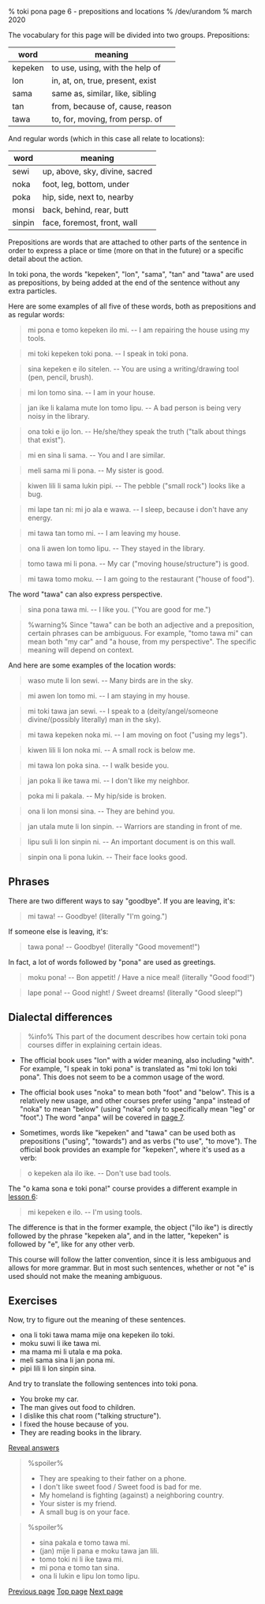 % toki pona page 6 - prepositions and locations
% /dev/urandom
% march 2020

The vocabulary for this page will be divided into two groups. Prepositions:

| word    | meaning                         |
|---------|---------------------------------|
| kepeken | to use, using, with the help of |
| lon     | in, at, on, true, present, exist|
| sama    | same as, similar, like, sibling |
| tan     | from, because of, cause, reason |
| tawa    | to, for, moving, from persp. of |

And regular words (which in this case all relate to locations):

| word    | meaning                         |
|---------|---------------------------------|
| sewi    | up, above, sky, divine, sacred  |
| noka    | foot, leg, bottom, under        |
| poka    | hip, side, next to, nearby      |
| monsi   | back, behind, rear, butt        |
| sinpin  | face, foremost, front, wall     |

Prepositions are words that are attached to other parts of the sentence in order
to express a place or time (more on that in the future) or a specific detail
about the action.

In toki pona, the words "kepeken", "lon", "sama", "tan" and "tawa" are used as
prepositions, by being  added at the end of the sentence without any extra
particles.

Here are some examples of all five of these words, both as prepositions and as
regular words:

> mi pona e tomo kepeken ilo mi. -- I am repairing the house using my tools.

> mi toki kepeken toki pona. -- I speak in toki pona.

> sina kepeken e ilo sitelen. -- You are using a writing/drawing tool (pen,
> pencil, brush).

> mi lon tomo sina. -- I am in your house.

> jan ike li kalama mute lon tomo lipu. -- A bad person is being very noisy
> in the library.

> ona toki e ijo lon. -- He/she/they speak the truth ("talk about things that
> exist").

> mi en sina li sama. -- You and I are similar.

> meli sama mi li pona. -- My sister is good.

> kiwen lili li sama lukin pipi. -- The pebble ("small rock") looks like a bug.

> mi lape tan ni: mi jo ala e wawa. -- I sleep, because i don't have any energy.

> mi tawa tan tomo mi. -- I am leaving my house.

> ona li awen lon tomo lipu. -- They stayed in the library.

> tomo tawa mi li pona. -- My car ("moving house/structure") is good.

> mi tawa tomo moku. -- I am going to the restaurant ("house of food").

The word "tawa" can also express perspective.

> sina pona tawa mi. -- I like you. ("You are good for me.")

> %warning%
> Since "tawa" can be both an adjective and a preposition, certain phrases can
> be ambiguous. For example, "tomo tawa mi" can mean both "my car" and "a house,
> from my perspective". The specific meaning will depend on context.

And here are some examples of the location words:

> waso mute li lon sewi. -- Many birds are in the sky.

> mi awen lon tomo mi. -- I am staying in my house.

> mi toki tawa jan sewi. -- I speak to a (deity/angel/someone divine/(possibly
> literally) man in the sky).

> mi tawa kepeken noka mi. -- I am moving on foot ("using my legs").

> kiwen lili li lon noka mi. -- A small rock is below me.

> mi tawa lon poka sina. -- I walk beside you.

> jan poka li ike tawa mi. -- I don't like my neighbor.

> poka mi li pakala. -- My hip/side is broken.

> ona li lon monsi sina. -- They are behind you.

> jan utala mute li lon sinpin. -- Warriors are standing in front of me.

> lipu suli li lon sinpin ni. -- An important document is on this wall.

> sinpin ona li pona lukin. -- Their face looks good.

## Phrases

There are two different ways to say "goodbye". If you are leaving, it's:

> mi tawa! -- Goodbye! (literally "I'm going.")

If someone else is leaving, it's:
 
> tawa pona! -- Goodbye! (literally "Good movement!")

In fact, a lot of words followed by "pona" are used as greetings.

> moku pona! -- Bon appetit! / Have a nice meal! (literally "Good food!")

> lape pona! -- Good night! / Sweet dreams! (literally "Good sleep!")

## Dialectal differences

> %info%
> This part of the document describes how certain toki pona courses differ in
> explaining certain ideas.

* The official book uses "lon" with a wider meaning, also including "with". For
example, "I speak in toki pona" is translated as "mi toki lon toki pona". This
does not seem to be a common usage of the word.

* The official book uses "noka" to mean both "foot" and "below". This is a
relatively new usage, and other courses prefer using "anpa" instead of "noka" to
mean "below" (using "noka" only to specifically mean "leg" or "foot".) The word
"anpa" will be covered in [page 7](7.html).

* Sometimes, words like "kepeken" and "tawa" can be used both as prepositions
("using", "towards") and as verbs ("to use", "to move"). The official book
provides an example for "kepeken", where it's used as a verb:

> o kepeken ala ilo ike. -- Don't use bad tools.

The "o kama sona e toki pona!" course provides a different example in [lesson
6](http://tokipona.net/tp/janpije/okamasona6.php):

> mi kepeken e ilo. -- I'm using tools.

The difference is that in the former example, the object ("ilo ike") is directly
followed by the phrase "kepeken ala", and in the latter, "kepeken" is followed
by "e", like for any other verb.

This course will follow the latter convention, since it is less ambiguous and
allows for more grammar. But in most such sentences, whether or not "e" is used
should not make the meaning ambiguous.

## Exercises

Now, try to figure out the meaning of these sentences.

* ona li toki tawa mama mije ona kepeken ilo toki.
* moku suwi li ike tawa mi.
* ma mama mi li utala e ma poka.
* meli sama sina li jan pona mi.
* pipi lili li lon sinpin sina.

And try to translate the following sentences into toki pona.

* You broke my car.
* The man gives out food to children.
* I dislike this chat room ("talking structure").
* I fixed the house because of you.
* They are reading books in the library.

<a name="answers" href="#answers" onclick="revealSpoilers();">Reveal answers</a>

> %spoiler%
> * They are speaking to their father on a phone.
> * I don't like sweet food / Sweet food is bad for me.
> * My homeland is fighting (against) a neighboring country.
> * Your sister is my friend.
> * A small bug is on your face.

> %spoiler%
> * sina pakala e tomo tawa mi.
> * (jan) mije li pana e moku tawa jan lili.
> * tomo toki ni li ike tawa mi.
> * mi pona e tomo tan sina.
> * ona li lukin e lipu lon tomo lipu.

[Previous page](5.html) [Top page](index.html) [Next page](7.html)
